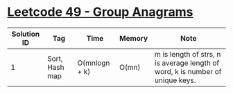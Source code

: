# [Leetcode 49 - Group Anagrams](https://leetcode.com/problems/group-anagrams/)

| Solution ID | Tag | Time | Memory | Note |
| ----------- | --- | ---- | ------ | ---- |
| 1 | Sort, Hash map | O(mnlogn + k) | O(mn) | m is length of strs, n is average length of word, k is number of unique keys. |
